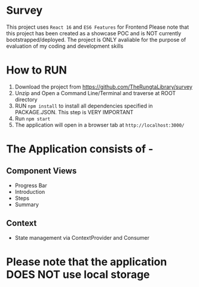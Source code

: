 # Survey
This project uses `React 16` and `ES6 Features` for Frontend
Please note that this project has been created as a showcase POC and is NOT currently bootstrapped/deployed.
The project is ONLY avaliable for the purpose of evaluation of my coding and development skills

# How to RUN
  1. Download the project from https://github.com/TheRungtaLibrary/survey
  2. Unzip and Open a Command Line/Terminal and traverse at ROOT directory
  3. RUN `npm install` to install all dependencies specified in PACKAGE.JSON. This step is VERY IMPORTANT
  4. Run `npm start`
  6. The application will open in a browser tab at `http://localhost:3000/`

# The Application consists of -
## Component Views
  - Progress Bar
  - Introduction
  - Steps
  - Summary
  
## Context
  - State management via ContextProvider and Consumer
  
# Please note that the application DOES NOT use local storage

